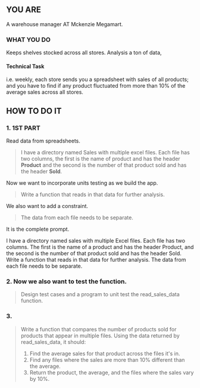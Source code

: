 ## YOU ARE 
A warehouse manager AT Mckenzie Megamart. 
### WHAT YOU DO
Keeps shelves stocked across all stores. Analysis a ton of data, 
#### Technical Task
i.e. weekly, each store sends you a spreadsheet with sales of all products; and you have to find if any product fluctuated from more than 10% of the average sales across all stores.   

## HOW TO DO IT
### 1\. 1ST PART
Read data from spreadsheets. 

> I have a directory named Sales with multiple excel files. Each file has two columns, the first is the name of product and has the header **Product** and the second is the number of that product sold and has the header **Sold**.

Now we want to incorporate units testing as we build the app. 

> Write a function that reads in that data for further analysis. 

We also want to add a constraint. 

> The data from each file needs to be separate. 

It is the complete prompt.

I have a directory named sales with multiple Excel files. Each file has two columns. The first is the name of a product and has the header Product, and the second is the number of that product sold and has the header Sold. Write a function that reads in that data for further analysis. The data from each file needs to be separate.

### 2\. Now we also want to test the function. 
> Design test cases and a program to unit test the read_sales_data function.

### 3\.
> Write a function that compares the number of products sold for products that appear in multiple files. Using the data returned by read_sales_data, it should:
> 1. Find the average sales for that product across the files it's in.
> 2. Find any files where the sales are more than 10% different than the average.
> 3. Return the product, the average, and the files where the sales vary by 10%.